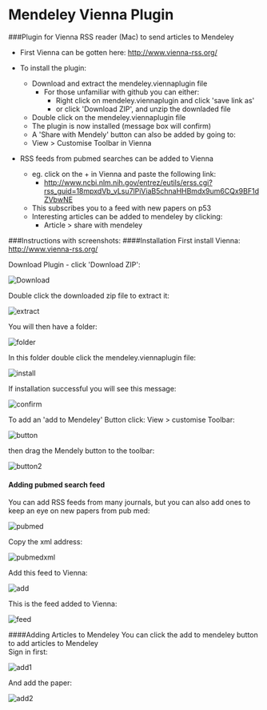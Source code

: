 # Mendeley Vienna Plugin

###Plugin for Vienna RSS reader (Mac) to send articles to Mendeley  
   - First Vienna can be gotten here: http://www.vienna-rss.org/  
   - To install the plugin:
     * Download and extract the mendeley.viennaplugin file
       * For those unfamiliar with github you can either:
         * Right click on mendeley.viennaplugin and click 'save link as'  
         * or click 'Download ZIP', and unzip the downladed file
     * Double click on the mendeley.viennaplugin file
     *  The plugin is now installed (message box will confirm)
     *  A 'Share with Mendely' button can also be added by going to:
       * View > Customise Toolbar in Vienna
  
   - RSS feeds from pubmed searches can be added to Vienna
     * eg. click on the + in Vienna and paste the following link:
         * http://www.ncbi.nlm.nih.gov/entrez/eutils/erss.cgi?rss_guid=18mpxdVb_vLsu7lPiViaB5chnaHHBmdx9um6CQx9BF1dZVbwNE
     * This subscribes you to a feed with new papers on p53
     * Interesting articles can be added to mendeley by clicking:
       * Article > share with mendeley

###Instructions with screenshots:
####Installation
First install Vienna: http://www.vienna-rss.org/

Download Plugin - click 'Download ZIP':

![Download](/screenshots/Download_plugin.png?raw=true)

Double click the downloaded zip file to extract it:

![extract](/screenshots/Extract_plugin.png?raw=true)

You will then have a folder:

![folder](/screenshots/Extract_plugin2.png?raw=true)

In this folder double click the mendeley.viennaplugin file:

![install](/screenshots/install_plugin.png?raw=true)

If installation successful you will see this message:

![confirm](/screenshots/Confirmation.png?raw=true)

To add an 'add to Mendeley' Button click: View > customise Toolbar:

![button](/screenshots/add_button1.png?raw=true)

then drag the Mendely button to the toolbar:

![button2](/screenshots/add_button2.png?raw=true)

#### Adding pubmed search feed
You can add RSS feeds from many journals, but you can also add ones to keep an eye on new papers from pub med:

![pubmed](/screenshots/pubmed_create_feed1.png?raw=true)

Copy the xml address:

![pubmedxml](/screenshots/pubmed_create_feed2.png?raw=true)

Add this feed to Vienna:

![add](/screenshots/add_feed_to_vienna.png?raw=true)

This is the feed added to Vienna:

![feed](/screenshots/pubmed_feed.png?raw=true)

####Adding Articles to Mendeley
You can click the add to mendeley button to add articles to Mendeley  
Sign in first:

![add1](/screenshots/sign_in.png?raw=true)

And add the paper:

![add2](/screenshots/save_to_mendeley.png?raw=true)




